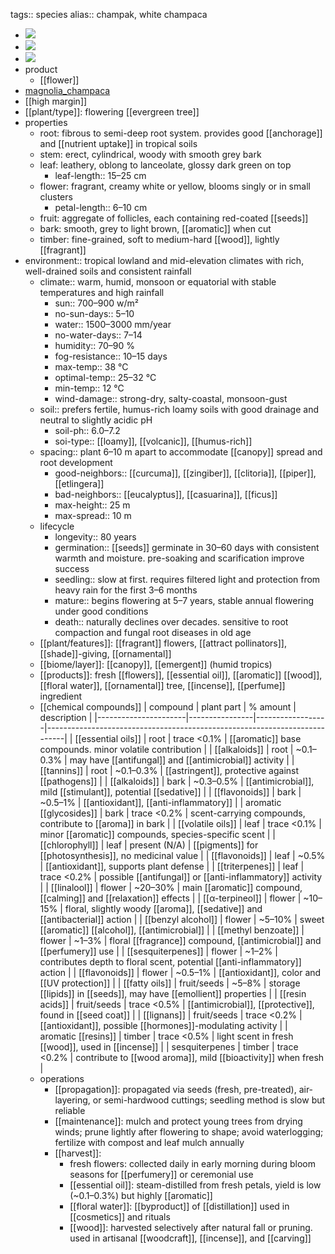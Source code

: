 tags:: species
alias:: champak, white champaca

- ![](https://peach-geographical-bat-397.mypinata.cloud/ipfs/bafybeiapmu3yu6gy6kdonf4xp4q3lg33wrqtsr44mfkbkepqlqzp4bqkhm)
- ![](https://peach-geographical-bat-397.mypinata.cloud/ipfs/bafybeihkuav2sxohnpxagvqhidqj4xbns2hyvgzjfsxwgua7r2sbfkq2xu)
- ![](https://peach-geographical-bat-397.mypinata.cloud/ipfs/bafybeigya5s63qrx6cnqkrfhvnd54tmqtduhbzof6t3roh6ycplrdzpx4i)
- product
	- [[flower]]
- [magnolia_champaca](https://en.wikipedia.org/wiki/Magnolia_champaca)
- [[high margin]]
- [[plant/type]]: flowering [[evergreen tree]]
- properties
	- root: fibrous to semi-deep root system. provides good [[anchorage]] and [[nutrient uptake]] in tropical soils
	- stem: erect, cylindrical, woody with smooth grey bark
	- leaf: leathery, oblong to lanceolate, glossy dark green on top
		- leaf-length:: 15–25 cm
	- flower: fragrant, creamy white or yellow, blooms singly or in small clusters
		- petal-length:: 6–10 cm
	- fruit: aggregate of follicles, each containing red-coated [[seeds]]
	- bark: smooth, grey to light brown, [[aromatic]] when cut
	- timber: fine-grained, soft to medium-hard [[wood]], lightly [[fragrant]]
- environment:: tropical lowland and mid-elevation climates with rich, well-drained soils and consistent rainfall
	- climate:: warm, humid, monsoon or equatorial with stable temperatures and high rainfall
		- sun:: 700–900 w/m²
		- no-sun-days:: 5–10
		- water:: 1500–3000 mm/year
		- no-water-days:: 7–14
		- humidity:: 70–90 %
		- fog-resistance:: 10–15 days
		- max-temp:: 38 °C
		- optimal-temp:: 25–32 °C
		- min-temp:: 12 °C
		- wind-damage:: strong-dry, salty-coastal, monsoon-gust
	- soil:: prefers fertile, humus-rich loamy soils with good drainage and neutral to slightly acidic pH
		- soil-ph:: 6.0–7.2
		- soi-type:: [[loamy]], [[volcanic]], [[humus-rich]]
	- spacing:: plant 6–10 m apart to accommodate [[canopy]] spread and root development
		- good-neighbors:: [[curcuma]], [[zingiber]], [[clitoria]], [[piper]], [[etlingera]]
		- bad-neighbors:: [[eucalyptus]], [[casuarina]], [[ficus]]
		- max-height:: 25 m
		- max-spread:: 10 m
	- lifecycle
		- longevity:: 80 years
		- germination:: [[seeds]] germinate in 30–60 days with consistent warmth and moisture. pre-soaking and scarification improve success
		- seedling:: slow at first. requires filtered light and protection from heavy rain for the first 3–6 months
		- mature:: begins flowering at 5–7 years, stable annual flowering under good conditions
		- death:: naturally declines over decades. sensitive to root compaction and fungal root diseases in old age
	- [[plant/features]]: [[fragrant]] flowers, [[attract pollinators]], [[shade]]-giving, [[ornamental]]
	- [[biome/layer]]: [[canopy]], [[emergent]] (humid tropics)
	- [[products]]: fresh [[flowers]], [[essential oil]], [[aromatic]] [[wood]], [[floral water]], [[ornamental]] tree, [[incense]], [[perfume]] ingredient
	- [[chemical compounds]]
	  | compound             | plant part     | % amount         | description                                                              |
	  |----------------------|----------------|------------------|---------------------------------------------------------------------------|
	  | [[essential oils]]       | root           | trace <0.1%      | [[aromatic]] base compounds. minor volatile contribution                      |
	  | [[alkaloids]]            | root           | ~0.1–0.3%        | may have [[antifungal]] and [[antimicrobial]] activity                            |
	  | [[tannins]] | root           | ~0.1–0.3%        | [[astringent]], protective against [[pathogens]]                                  |
	  | [[alkaloids]]            | bark           | ~0.3–0.5%        | [[antimicrobial]], mild [[stimulant]], potential [[sedative]]                         |
	  | [[flavonoids]]           | bark           | ~0.5–1%          | [[antioxidant]], [[anti-inflammatory]]                                            |
	  | aromatic [[glycosides]]  | bark           | trace <0.2%      | scent-carrying compounds, contribute to [[aroma]] in bark                     |
	  | [[volatile oils]]        | leaf           | trace <0.1%      | minor [[aromatic]] compounds, species-specific scent                          |
	  | [[chlorophyll]]          | leaf           | present (N/A)    | [[pigments]] for [[photosynthesis]], no medicinal value                            |
	  | [[flavonoids]]           | leaf           | ~0.5%            | [[antioxidant]], supports plant defense                                       |
	  | [[triterpenes]]          | leaf           | trace <0.2%      | possible [[antifungal]] or [[anti-inflammatory]] activity                         |
	  | [[linalool]]             | flower         | ~20–30%          | main [[aromatic]] compound, [[calming]] and [[relaxation]] effects                      |
	  | [[α-terpineol]]          | flower         | ~10–15%          | floral, slightly woody [[aroma]], [[sedative]] and [[antibacterial]] action           |
	  | [[benzyl alcohol]]       | flower         | ~5–10%           | sweet [[aromatic]] [[alcohol]], [[antimicrobial]]                                     |
	  | [[methyl benzoate]]      | flower         | ~1–3%            | floral [[fragrance]] compound, [[antimicrobial]] and [[perfumery]] use                |
	  | [[sesquiterpenes]]       | flower         | ~1–2%            | contributes depth to floral scent, potential [[anti-inflammatory]] action     |
	  | [[flavonoids]]           | flower         | ~0.5–1%          | [[antioxidant]], color and [[UV protection]]                                     |
	  | [[fatty oils]]            | fruit/seeds    | ~5–8%            | storage [[lipids]] in [[seeds]], may have [[emollient]] properties                    |
	  | [[resin acids]]           | fruit/seeds    | trace <0.5%      | [[antimicrobial]], [[protective]], found in [[seed coat]]                             |
	  | [[lignans]]              | fruit/seeds    | trace <0.2%      | [[antioxidant]], possible [[hormones]]-modulating activity                         |
	  | aromatic [[resins]]      | timber         | trace <0.5%      | light scent in fresh [[wood]], used in [[incense]]                                |
	  | sesquiterpenes       | timber         | trace <0.2%      | contribute to [[wood aroma]], mild [[bioactivity]] when fresh                     |
	- operations
		- [[propagation]]: propagated via seeds (fresh, pre-treated), air-layering, or semi-hardwood cuttings; seedling method is slow but reliable
		- [[maintenance]]: mulch and protect young trees from drying winds; prune lightly after flowering to shape; avoid waterlogging; fertilize with compost and leaf mulch annually
		- [[harvest]]:
			- fresh flowers: collected daily in early morning during bloom seasons for [[perfumery]] or ceremonial use
			- [[essential oil]]: steam-distilled from fresh petals, yield is low (~0.1–0.3%) but highly [[aromatic]]
			- [[floral water]]: [[byproduct]] of [[distillation]] used in [[cosmetics]] and rituals
			- [[wood]]: harvested selectively after natural fall or pruning. used in artisanal [[woodcraft]], [[incense]], and [[carving]]